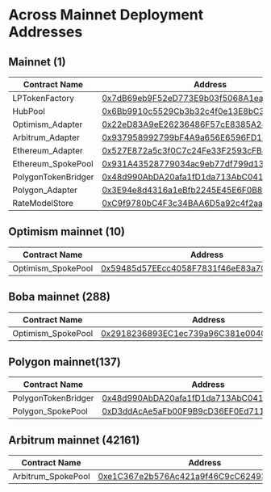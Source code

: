 # Across Mainnet Deployment Addresses

## Mainnet (1)

| Contract Name       | Address                                                                                                               |
| ------------------- | --------------------------------------------------------------------------------------------------------------------- |
| LPTokenFactory      | [0x7dB69eb9F52eD773E9b03f5068A1ea0275b2fD9d](https://etherscan.io/address/0x7dB69eb9F52eD773E9b03f5068A1ea0275b2fD9d) |
| HubPool             | [0x6Bb9910c5529Cb3b32c4f0e13E8bC38F903b2534](https://etherscan.io/address/0x6Bb9910c5529Cb3b32c4f0e13E8bC38F903b2534) |
| Optimism_Adapter    | [0x22eD83A9eE26236486F57cE8385A247E5bFB71fF](https://etherscan.io/address/0x22eD83A9eE26236486F57cE8385A247E5bFB71fF) |
| Arbitrum_Adapter    | [0x937958992799bF4A9a656E6596FD10d7Da5c2216](https://etherscan.io/address/0x937958992799bF4A9a656E6596FD10d7Da5c2216) |
| Ethereum_Adapter    | [0x527E872a5c3f0C7c24Fe33F2593cFB890a285084](https://etherscan.io/address/0x527E872a5c3f0C7c24Fe33F2593cFB890a285084) |
| Ethereum_SpokePool  | [0x931A43528779034ac9eb77df799d133557406176](https://etherscan.io/address/0x931A43528779034ac9eb77df799d133557406176) |
| PolygonTokenBridger | [0x48d990AbDA20afa1fD1da713AbC041B60a922c65](https://etherscan.io/address/0x48d990AbDA20afa1fD1da713AbC041B60a922c65) |
| Polygon_Adapter     | [0x3E94e8d4316a1eBfb2245E45E6F0B8724094CE1A](https://etherscan.io/address/0x3E94e8d4316a1eBfb2245E45E6F0B8724094CE1A) |
| RateModelStore      | [0xC9f9780bC4F3c34BAA6D5a92c4f2aac9699D0bd0](https://etherscan.io/address/0xC9f9780bC4F3c34BAA6D5a92c4f2aac9699D0bd0) |

## Optimism mainnet (10)

| Contract Name      | Address                                                                                                                          |
| ------------------ | -------------------------------------------------------------------------------------------------------------------------------- |
| Optimism_SpokePool | [0x59485d57EEcc4058F7831f46eE83a7078276b4AE](https://optimistic.etherscan.io/address/0x59485d57EEcc4058F7831f46eE83a7078276b4AE) |

## Boba mainnet (288)

| Contract Name      | Address                                                                                                                                       |
| ------------------ | --------------------------------------------------------------------------------------------------------------------------------------------- |
| Optimism_SpokePool | [0x2918236893EC1ec739a96C381e00403d52ac560F](https://blockexplorer.boba.network/address/0x2918236893EC1ec739a96C381e00403d52ac560F/contracts) |

## Polygon mainnet(137)

| Contract Name       | Address                                                                                                                  |
| ------------------- | ------------------------------------------------------------------------------------------------------------------------ |
| PolygonTokenBridger | [0x48d990AbDA20afa1fD1da713AbC041B60a922c65](https://polygonscan.com/address/0x48d990AbDA20afa1fD1da713AbC041B60a922c65) |
| Polygon_SpokePool   | [0xD3ddAcAe5aFb00F9B9cD36EF0Ed7115d7f0b584c](https://polygonscan.com/address/0xD3ddAcAe5aFb00F9B9cD36EF0Ed7115d7f0b584c) |

## Arbitrum mainnet (42161)

| Contract Name      | Address                                                                                                              |
| ------------------ | -------------------------------------------------------------------------------------------------------------------- |
| Arbitrum_SpokePool | [0xe1C367e2b576Ac421a9f46C9cC624935730c36aa](https://arbiscan.io/address/0xe1C367e2b576Ac421a9f46C9cC624935730c36aa) |

